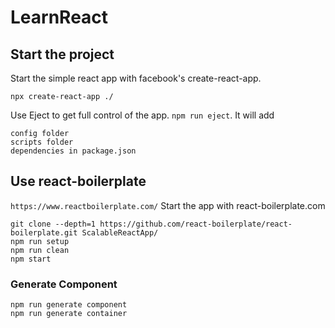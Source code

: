 # LearnReact

## Start the project
Start the simple react app with facebook's create-react-app.
```
npx create-react-app ./
```

Use Eject to get full control of the app. ```npm run eject```. It will add
```
config folder
scripts folder
dependencies in package.json
```

## Use react-boilerplate
```https://www.reactboilerplate.com/``` Start the app with react-boilerplate.com
```
git clone --depth=1 https://github.com/react-boilerplate/react-boilerplate.git ScalableReactApp/
npm run setup
npm run clean
npm start
```

### Generate Component
```
npm run generate component
npm run generate container
```

